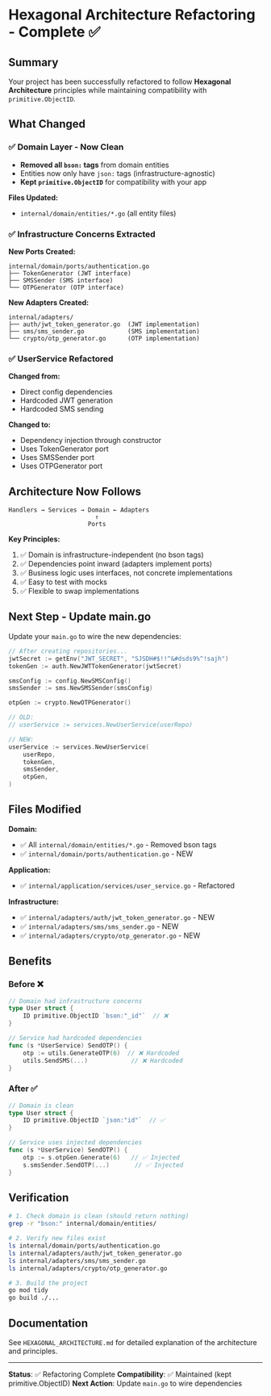 # Hexagonal Architecture Refactoring - Complete ✅

## Summary

Your project has been successfully refactored to follow **Hexagonal Architecture** principles while maintaining compatibility with `primitive.ObjectID`.

## What Changed

### ✅ Domain Layer - Now Clean
- **Removed all `bson:` tags** from domain entities
- Entities now only have `json:` tags (infrastructure-agnostic)
- **Kept `primitive.ObjectID`** for compatibility with your app

**Files Updated:**
- `internal/domain/entities/*.go` (all entity files)

### ✅ Infrastructure Concerns Extracted

**New Ports Created:**
```
internal/domain/ports/authentication.go
├── TokenGenerator (JWT interface)
├── SMSSender (SMS interface)  
└── OTPGenerator (OTP interface)
```

**New Adapters Created:**
```
internal/adapters/
├── auth/jwt_token_generator.go  (JWT implementation)
├── sms/sms_sender.go            (SMS implementation)
└── crypto/otp_generator.go      (OTP implementation)
```

### ✅ UserService Refactored

**Changed from:**
- Direct config dependencies
- Hardcoded JWT generation
- Hardcoded SMS sending

**Changed to:**
- Dependency injection through constructor
- Uses TokenGenerator port
- Uses SMSSender port
- Uses OTPGenerator port

## Architecture Now Follows

```
Handlers → Services → Domain ← Adapters
                        ↑
                      Ports
```

**Key Principles:**
1. ✅ Domain is infrastructure-independent (no bson tags)
2. ✅ Dependencies point inward (adapters implement ports)
3. ✅ Business logic uses interfaces, not concrete implementations
4. ✅ Easy to test with mocks
5. ✅ Flexible to swap implementations

## Next Step - Update main.go

Update your `main.go` to wire the new dependencies:

```go
// After creating repositories...
jwtSecret := getEnv("JWT_SECRET", "SJSDH#$!!^&#dsds9%^!sajh")
tokenGen := auth.NewJWTTokenGenerator(jwtSecret)

smsConfig := config.NewSMSConfig()
smsSender := sms.NewSMSSender(smsConfig)

otpGen := crypto.NewOTPGenerator()

// OLD:
// userService := services.NewUserService(userRepo)

// NEW:
userService := services.NewUserService(
    userRepo,
    tokenGen,
    smsSender,
    otpGen,
)
```

## Files Modified

**Domain:**
- ✅ All `internal/domain/entities/*.go` - Removed bson tags
- ✅ `internal/domain/ports/authentication.go` - NEW

**Application:**
- ✅ `internal/application/services/user_service.go` - Refactored

**Infrastructure:**
- ✅ `internal/adapters/auth/jwt_token_generator.go` - NEW
- ✅ `internal/adapters/sms/sms_sender.go` - NEW
- ✅ `internal/adapters/crypto/otp_generator.go` - NEW

## Benefits

### Before ❌
```go
// Domain had infrastructure concerns
type User struct {
    ID primitive.ObjectID `bson:"_id"`  // ❌
}

// Service had hardcoded dependencies
func (s *UserService) SendOTP() {
    otp := utils.GenerateOTP(6)  // ❌ Hardcoded
    utils.SendSMS(...)            // ❌ Hardcoded
}
```

### After ✅
```go
// Domain is clean
type User struct {
    ID primitive.ObjectID `json:"id"`  // ✅
}

// Service uses injected dependencies
func (s *UserService) SendOTP() {
    otp := s.otpGen.Generate(6)   // ✅ Injected
    s.smsSender.SendOTP(...)       // ✅ Injected
}
```

## Verification

```bash
# 1. Check domain is clean (should return nothing)
grep -r "bson:" internal/domain/entities/

# 2. Verify new files exist
ls internal/domain/ports/authentication.go
ls internal/adapters/auth/jwt_token_generator.go
ls internal/adapters/sms/sms_sender.go
ls internal/adapters/crypto/otp_generator.go

# 3. Build the project
go mod tidy
go build ./...
```

## Documentation

See `HEXAGONAL_ARCHITECTURE.md` for detailed explanation of the architecture and principles.

---

**Status**: ✅ Refactoring Complete
**Compatibility**: ✅ Maintained (kept primitive.ObjectID)
**Next Action**: Update `main.go` to wire dependencies

